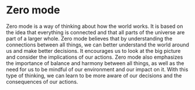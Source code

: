 # Zero mode

Zero mode is a way of thinking about how the world works. It is based on the idea that everything is connected and that all parts of the universe are part of a larger whole. Zero mode believes that by understanding the connections between all things, we can better understand the world around us and make better decisions. It encourages us to look at the big picture and consider the implications of our actions. Zero mode also emphasizes the importance of balance and harmony between all things, as well as the need for us to be mindful of our environment and our impact on it. With this type of thinking, we can learn to be more aware of our decisions and the consequences of our actions.
